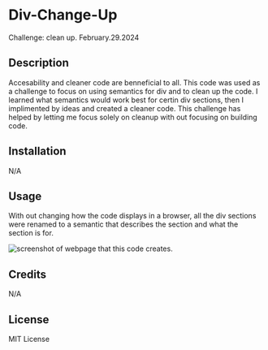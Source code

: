 # Div-Change-Up
Challenge: clean up. February.29.2024

## Description

Accesability and cleaner code are benneficial to all. This code was used as a challenge to focus on using semantics for div and to clean up the code. I learned what semantics would work best for certin div sections, then I implimented by ideas and created a cleaner code. This challenge has helped by letting me focus solely on cleanup with out focusing on building code.

## Installation

N/A

## Usage

With out changing how the code displays in a browser, all the div sections were renamed to a semantic that describes the section and what the section is for.

![screenshot of webpage that this code creates.](assets/images/Horiseon-Web-Page-Screenshot.png)

## Credits

N/A

## License

MIT License
